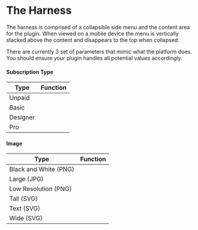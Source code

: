# The Harness

The harness is comprised of a collapsible side menu and the content area for the plugin. When viewed on a mobile device the menu is vertically stacked above the content and disappears to the top when collapsed.

&#x20;There are currently 3 set of parameters that mimic what the platform does. You should ensure your plugin handles all potential values accordingly.

#### Subscription Type

| Type     | Function |
| -------- | -------- |
| Unpaid   |          |
| Basic    |          |
| Designer |          |
| Pro      |          |

#### Image

| Type                  | Function |
| --------------------- | -------- |
| Black and White (PNG) |          |
| Large (JPG)           |          |
| Low Resolution (PNG)  |          |
| Tall (SVG)            |          |
| Text (SVG)            |          |
| Wide (SVG)            |          |
